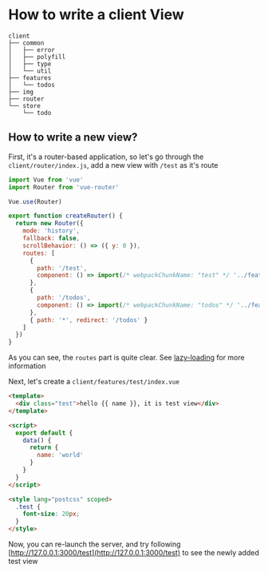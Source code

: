 # How to write a client View

```
client
├── common
│   ├── error
│   ├── polyfill
│   ├── type
│   └── util
├── features
│   └── todos
├── img
├── router
└── store
    └── todo
```

## How to write a new view?

First, it's a router-based application, so let's go through the `client/router/index.js`, add a new view with `/test` as it's route

```javascript
import Vue from 'vue'
import Router from 'vue-router'

Vue.use(Router)

export function createRouter() {
  return new Router({
    mode: 'history',
    fallback: false,
    scrollBehavior: () => ({ y: 0 }),
    routes: [
      {
        path: '/test',
        component: () => import(/* webpackChunkName: "test" */ '../features/test/index.vue')
      },
      {
        path: '/todos',
        component: () => import(/* webpackChunkName: "todos" */ '../features/todos/index.vue')
      },
      { path: '*', redirect: '/todos' }
    ]
  })
}
```

As you can see, the `routes` part is quite clear. See [lazy-loading](https://router.vuejs.org/en/advanced/lazy-loading.html) for more information

Next, let's create a `client/features/test/index.vue`

```html
<template>
  <div class="test">hello {{ name }}, it is test view</div>
</template>

<script>
  export default {
    data() {
      return {
        name: 'world'
      }
    }
  }
</script>

<style lang="postcss" scoped>
  .test {
    font-size: 20px;
  }
</style>
```

Now, you can re-launch the server, and try following [http://127.0.0.1:3000/test](http://127.0.0.1:3000/test) to see the newly added test view
